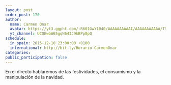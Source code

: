 ```yaml
---
layout: post
order_post: 170
author:
  name: Carmen Onar
  avatar: https://yt3.ggpht.com/-R601GwY1040/AAAAAAAAAAI/AAAAAAAAAAA/T5Yu-Nxs7Yo/s88-c-k-no/photo.jpg
  yt_channel: UCQEwbW65gqN64IJ9kBPp0pQ
schedule:
  in_spain: 2015-12-10 23:00:00 +0100
  international: http://bit.ly/Horario-CarmenOnar
categories:
public_participation: false
---
```

En el directo hablaremos de las festividades, el consumismo y la manipulación
de la navidad.
